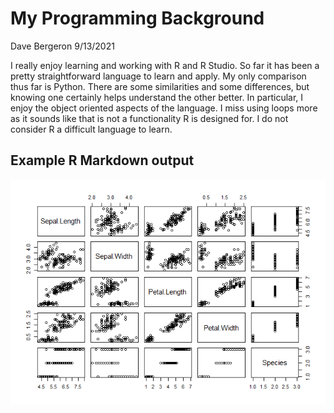 My Programming Background
================
Dave Bergeron
9/13/2021

I really enjoy learning and working with R and R Studio. So far it has
been a pretty straightforward language to learn and apply. My only
comparison thus far is Python. There are some similarities and some
differences, but knowing one certainly helps understand the other
better. In particular, I enjoy the object oriented aspects of the
language. I miss using loops more as it sounds like that is not a
functionality R is designed for. I do not consider R a difficult
language to learn.

## Example R Markdown output

![](../images/plot%20iris-1.png)<!-- -->
